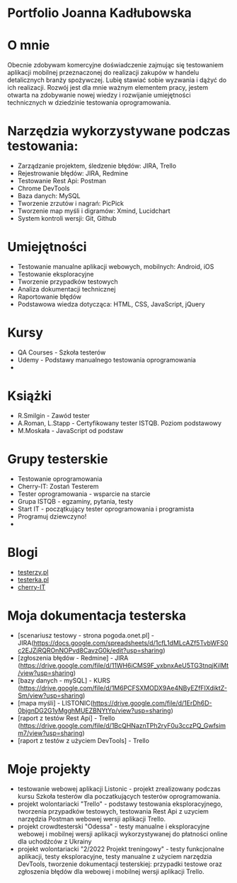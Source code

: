 # Portfolio Joanna Kadłubowska


# O mnie
Obecnie zdobywam komercyjne doświadczenie zajmując się testowaniem aplikacji mobilnej przeznaczonej do realizacji zakupów w handelu detalicznych branży spożywczej.
Lubię stawiać sobie wyzwania i  dążyć do ich realizacji. Rozwój jest dla mnie  ważnym elementem pracy, jestem otwarta na zdobywanie  nowej wiedzy i rozwijanie umiejętności technicznych w dziedzinie testowania oprogramowania.


# Narzędzia wykorzystywane podczas testowania: 
* Zarządzanie projektem, śledzenie błędów: JIRA, Trello
* Rejestrowanie błędów: JIRA, Redmine 
* Testowanie Rest Api: Postman 
* Chrome DevTools
* Baza danych: MySQL
* Tworzenie zrzutów i nagrań: PicPick
* Tworzenie map myśli i digramów: Xmind, Lucidchart 
* System kontroli wersji: Git, Github


# Umiejętności
* Testowanie manualne aplikacji webowych, mobilnych: Android, iOS 
* Testowanie eksploracyjne
* Tworzenie przypadków testowych
* Analiza dokumentacji technicznej
* Raportowanie błędów
* Podstawowa wiedza dotycząca: HTML, CSS, JavaScript, jQuery

# Kursy
* QA Courses - Szkoła testerów 
* Udemy - Podstawy manualnego testowania oprogramowania
* 

# Książki
* R.Smilgin - Zawód tester
* A.Roman, L.Stapp - Certyfikowany tester ISTQB. Poziom podstawowy
* M.Moskała - JavaScript od podstaw

# Grupy testerskie
* Testowanie oprogramowania
* Cherry-IT: Zostań Testerem 
* Tester oprogramowania - wsparcie na starcie
* Grupa ISTQB - egzaminy, pytania, testy
* Start IT - początkujący tester oprogramowania i programista
* Programuj dziewczyno!
* 

# Blogi
* [testerzy.pl](https://testerzy.pl)
* [testerka.pl](http://testerka.pl)
* [cherry-IT](http://cherry-it.pl)

# Moja dokumentacja testerska
* [scenariusz testowy - strona pogoda.onet.pl] - JIRA(https://docs.google.com/spreadsheets/d/1cfL1dMLcAZf5TvbWFS0c2EJZjRQROnNOPvd8CavzG0k/edit?usp=sharing)
* [zgłoszenia błędów - Redmine] - JIRA (https://drive.google.com/file/d/11WH6iCMS9F_yxbnxAeU5TG3tnqjKiIMt/view?usp=sharing)
* [bazy danych - mySQL] - KURS (https://drive.google.com/file/d/1M6PCFSXMODX9Ae4NByEZfFIXdiktZ-Sm/view?usp=sharing)
* [mapa myśli] - LISTONIC(https://drive.google.com/file/d/1ErDh6D-0bjgnDG2G1yMgghMUEZBNYtYp/view?usp=sharing)
* [raport z testów Rest Api] - Trello (https://drive.google.com/file/d/1BcQHNaznTPh2ryF0u3cczPQ_Gwfsimm7/view?usp=sharing)
* [raport z testów z użyciem DevTools] - Trello


# Moje projekty
- testowanie webowej aplikacji Listonic - projekt zrealizowany podczas kursu Szkoła testerów dla poczatkujących testerów oprogramowania.
- projekt wolontariacki "Trello" - podstawy testowania eksploracyjnego, tworzenia przypadków testowych, testowania Rest Api z uzyciem narzędzia Postman  webowej wersji aplikacji Trello.
-  projekt crowdtesterski "Odessa"  - testy manualne i  eksploracyjne webowej i mobilnej wersji aplikacji wykorzystywanej do płatności online  dla uchodźców z Ukrainy
-  projekt wolontariacki "2/2022 Projekt treningowy" -  testy funkcjonalne aplikacji, testy eksploracyjne, testy manualne z użyciem narzędzia DevTools, tworzenie dokumentacji testerskiej: przypadki testowe oraz zgłoszenia błędów  dla webowej i mobilnej wersji aplikacji Trello.
 


 



